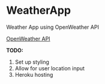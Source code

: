 # WeatherApp
Weather App using OpenWeather API

[OpenWeather API](https://openweathermap.org)


**TODO:**
1. Set up styling
2. Allow for user location input
3. Heroku hosting
